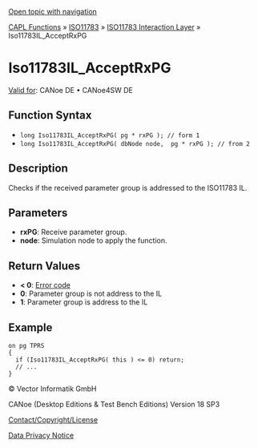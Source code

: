 [Open topic with navigation](../../../../../../CANoeDEFamily.htm#Topics/CAPLFunctions/ISO11783/ISOInteractionLayer/Functions/CAPLfunctionIso11783ILAcceptRxPG.md)

[CAPL Functions](../../../CAPLfunctions.md) » [ISO11783](../../CAPLfunctionsISO11783Overview.md) » [ISO11783 Interaction Layer](../CAPLfunctionsISOILOverview.md) » Iso11783IL_AcceptRxPG

# Iso11783IL_AcceptRxPG

[Valid for](../../../../Shared/FeatureAvailability.md): CANoe DE • CANoe4SW DE

## Function Syntax

- `long Iso11783IL_AcceptRxPG( pg * rxPG ); // form 1`
- `long Iso11783IL_AcceptRxPG( dbNode node,  pg * rxPG ); // from 2`

## Description

Checks if the received parameter group is addressed to the ISO11783 IL.

## Parameters

- **rxPG**: Receive parameter group.
- **node**: Simulation node to apply the function.

## Return Values

- **< 0**: [Error code](../../../CAPLfunctionsISOj1939ErrorCodes.md)
- **0**: Parameter group is not address to the IL
- **1**: Parameter group is address to the IL

## Example

```plaintext
on pg TPRS
{
  if (Iso11783IL_AcceptRxPG( this ) <= 0) return;
  // ...
}
```

© Vector Informatik GmbH

CANoe (Desktop Editions & Test Bench Editions) Version 18 SP3

[Contact/Copyright/License](../../../../Shared/ContactCopyrightLicense.md)

[Data Privacy Notice](https://www.vector.com/int/en/company/get-info/privacy-policy/)